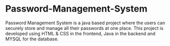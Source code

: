 # Password-Management-System
Password Management System is a java based project where the users can securely store and manage all their passwords at one place. This project is developed using HTML &amp; CSS in the frontend, Java in the backend and MYSQL for the database.
